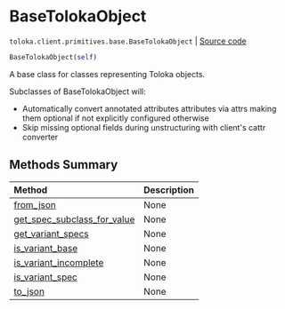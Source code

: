 # BaseTolokaObject
`toloka.client.primitives.base.BaseTolokaObject` | [Source code](https://github.com/Toloka/toloka-kit/blob/v1.0.1/src/client/primitives/base.py#L146)

```python
BaseTolokaObject(self)
```

A base class for classes representing Toloka objects.


Subclasses of BaseTolokaObject will:
* Automatically convert annotated attributes attributes via attrs making them optional
  if not explicitly configured otherwise
* Skip missing optional fields during unstructuring with client's cattr converter

## Methods Summary

| Method | Description |
| :------| :-----------|
[from_json](toloka.client.primitives.base.BaseTolokaObject.from_json.md)| None
[get_spec_subclass_for_value](toloka.client.primitives.base.BaseTolokaObject.get_spec_subclass_for_value.md)| None
[get_variant_specs](toloka.client.primitives.base.BaseTolokaObject.get_variant_specs.md)| None
[is_variant_base](toloka.client.primitives.base.BaseTolokaObject.is_variant_base.md)| None
[is_variant_incomplete](toloka.client.primitives.base.BaseTolokaObject.is_variant_incomplete.md)| None
[is_variant_spec](toloka.client.primitives.base.BaseTolokaObject.is_variant_spec.md)| None
[to_json](toloka.client.primitives.base.BaseTolokaObject.to_json.md)| None
